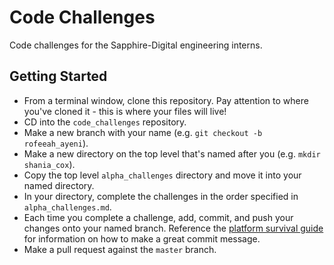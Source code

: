 # Code Challenges

Code challenges for the Sapphire-Digital engineering interns.

## Getting Started

* From a terminal window, clone this repository. Pay attention to where you've cloned it - this is where your files will live!
* CD into the `code_challenges` repository.
* Make a new branch with your name (e.g. `git checkout -b rofeeah_ayeni`).
* Make a new directory on the top level that's named after you (e.g. `mkdir shania_cox`).
* Copy the top level `alpha_challenges` directory and move it into your named directory.
* In your directory, complete the challenges in the order specified in `alpha_challenges.md`.
* Each time you complete a challenge, add, commit, and push your changes onto your named branch. Reference the [platform survival guide](https://github.com/mdx-dev/platform-survival-guide/blob/master/pull-requests.md) for information on how to make a great commit message.
* Make a pull request against the `master` branch.
